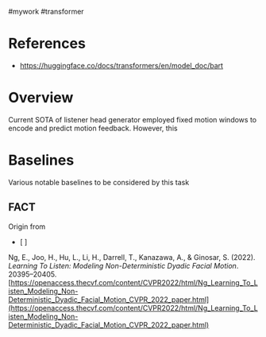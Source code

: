 #mywork #transformer

# References
- https://huggingface.co/docs/transformers/en/model_doc/bart
# Overview

Current SOTA of listener head generator employed fixed motion windows to encode and predict motion feedback. However, this 

# Baselines

Various notable baselines to be considered by this task

## FACT

Origin from 
- [ ] 

Ng, E., Joo, H., Hu, L., Li, H., Darrell, T., Kanazawa, A., & Ginosar, S. (2022). _Learning To Listen: Modeling Non-Deterministic Dyadic Facial Motion_. 20395–20405. [https://openaccess.thecvf.com/content/CVPR2022/html/Ng_Learning_To_Listen_Modeling_Non-Deterministic_Dyadic_Facial_Motion_CVPR_2022_paper.html](https://openaccess.thecvf.com/content/CVPR2022/html/Ng_Learning_To_Listen_Modeling_Non-Deterministic_Dyadic_Facial_Motion_CVPR_2022_paper.html)



